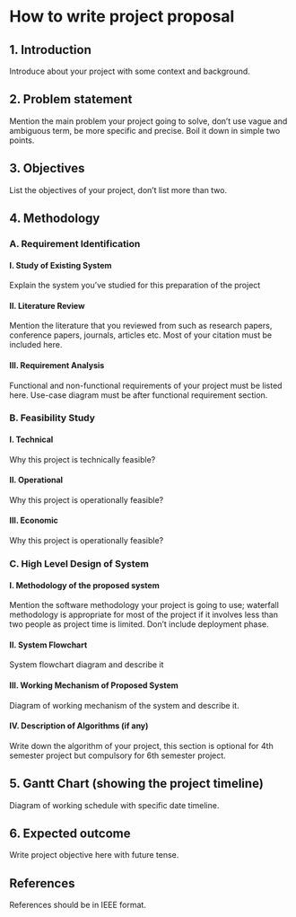 # How to write project proposal

## 1.	Introduction 
Introduce about your project with some context and background.
## 2.	Problem statement 
Mention the main problem your project going to solve, don’t use vague and ambiguous term, be more specific and precise.
Boil it down in simple two points.
## 3.	Objectives 
List the objectives of your project, don’t list more than two.
## 4.	Methodology
### A.	Requirement Identification 
#### I.	Study of Existing System 
Explain the system you’ve studied for this preparation of the project
#### II.	Literature Review 
Mention the literature that you reviewed from such as research papers, conference papers, journals, articles etc. Most of your citation must be included here. 
#### III.	Requirement Analysis 
Functional and non-functional requirements of your project must be listed here. Use-case diagram must be after functional requirement section.
### B.	Feasibility Study 
#### I.	Technical 
Why this project is technically feasible?
#### II.	Operational 
Why this project is operationally feasible?
#### III.	Economic 
Why this project is operationally feasible?
### C.	High Level Design of System 	
#### I.	Methodology of the proposed system
Mention the software methodology your project is going to use; waterfall methodology is appropriate for most of the project if it involves less than two people as project time is limited. Don’t include deployment phase.
#### II.	System Flowchart
System flowchart diagram and describe it
#### III.	Working Mechanism of Proposed System
Diagram of working mechanism of the system and describe it.
#### IV.	Description of Algorithms (if any)
Write down the algorithm of your project, this section is optional for 4th semester project but compulsory for 6th semester project.
## 5.	Gantt Chart (showing the project timeline) 
Diagram of working schedule with specific date timeline.
## 6.	Expected outcome
Write project objective here with future tense.
## References
References should be in IEEE format.  
